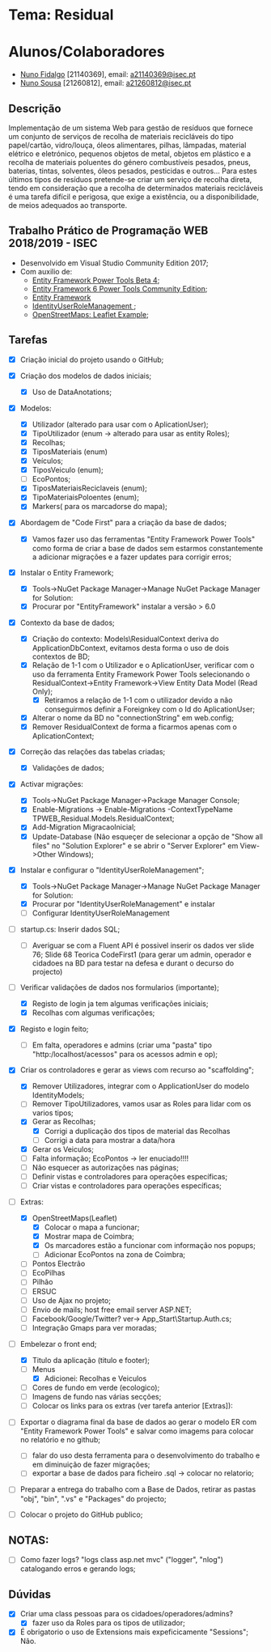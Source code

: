 # Tema: Residual

# Alunos/Colaboradores
* [Nuno Fidalgo](https://github.com/nunorfidalgo) [21140369], email: a21140369@isec.pt
* [Nuno Sousa](https://github.com/nuno-brio) [21260812], email: a21260812@isec.pt

## Descrição
Implementação de um sistema Web para gestão de resíduos que fornece um conjunto de serviços de recolha de materiais recicláveis do tipo papel/cartão, vidro/louça, óleos alimentares, pilhas, lâmpadas, material elétrico e eletrónico, pequenos objetos de metal, objetos em plástico e a recolha de materiais poluentes do género combustíveis pesados, pneus, baterias, tintas, solventes, óleos pesados, pesticidas e outros... Para estes últimos tipos de resíduos pretende-se criar um serviço de recolha direta, tendo em consideração que a recolha de determinados materiais recicláveis é uma tarefa difícil e perigosa, que exige a existência, ou a disponibilidade, de meios adequados ao transporte.

## Trabalho Prático de Programação WEB 2018/2019 - ISEC
* Desenvolvido em Visual Studio Community Edition 2017;
* Com auxilio de: 
	- [Entity Framework Power Tools Beta 4](https://marketplace.visualstudio.com/items?itemName=EntityFrameworkTeam.EntityFrameworkPowerToolsBeta4);
	- [Entity Framework 6 Power Tools Community Edition](https://marketplace.visualstudio.com/items?itemName=ErikEJ.EntityFramework6PowerToolsCommunityEdition);
	- [Entity Framework](https://www.nuget.org/packages/EntityFramework)
	- [IdentityUserRoleManagement ](https://www.nuget.org/packages/IdentityUserRoleManagement/);
	- [OpenStreetMaps: Leaflet Example](https://github.com/asmaloney/Leaflet_Example);

## Tarefas
- [x] Criação inicial do projeto usando o GitHub;
- [x] Criação dos modelos de dados iniciais;
	- [x] Uso de DataAnotations;
- [x] Modelos:
	- [x] Utilizador (alterado para usar com o AplicationUser);
	- [x] TipoUtilizador (enum -> alterado para usar as entity Roles);
	- [x] Recolhas;
	- [x] TiposMateriais (enum)
	- [x] Veículos;
	- [x] TiposVeiculo (enum);
	- [ ] EcoPontos;
	- [x] TiposMateriaisReciclaveis (enum);
	- [x] TipoMateriaisPoloentes (enum);
	- [x] Markers( para os marcadorse do mapa);
- [x] Abordagem de "Code First" para a criação da base de dados;
	- [x] Vamos fazer uso das ferramentas "Entity Framework Power Tools" como forma de criar a base de dados sem estarmos constantemente a adicionar migrações e a fazer updates para corrigir erros;
- [x] Instalar o Entity Framework;
	- [x] Tools->NuGet Package Manager->Manage NuGet Package Manager for Solution:
	- [x] Procurar por "EntityFramework" instalar a versão > 6.0 
- [x] Contexto da base de dados;
	- [x] Criação do contexto: Models\ResidualContext deriva do ApplicationDbContext, evitamos desta forma o uso de dois contextos de BD;
	- [x] Relação de 1-1 com o Utilizador e o AplicationUser, verificar com o uso da ferramenta Entity Framework Power Tools selecionando o ResidualContext->Entity Framework->View Entity Data Model (Read Only);
		- [x] Retiramos a relação de 1-1 com o utilizador devido a não conseguirmos definir a Foreignkey com o Id do AplicationUser;
	- [x] Alterar o nome da BD no "connectionString" em web.config;
	- [x] Remover ResidualContext de forma a ficarmos apenas com o AplicationContext;
- [x] Correção das relações das tabelas criadas;
	- [x] Validações de dados;
- [x] Activar migrações: 
	- [x] Tools->NuGet Package Manager->Package Manager Console;
	- [x] Enable-Migrations -> Enable-Migrations -ContextTypeName TPWEB_Residual.Models.ResidualContext;
	- [x] Add-Migration MigracaoInicial;
	- [x] Update-Database (Não esqueçer de selecionar a opção de "Show all files" no "Solution Explorer" e se abrir o "Server Explorer" em View->Other Windows);
- [x] Instalar e configurar o "IdentityUserRoleManagement";
	- [x] Tools->NuGet Package Manager->Manage NuGet Package Manager for Solution:
	- [x] Procurar por "IdentityUserRoleManagement" e instalar
	- [ ] Configurar IdentityUserRoleManagement
- [ ] startup.cs: Inserir dados SQL;
	- [ ] Averiguar se com a Fluent API é possivel inserir os dados ver slide 76; Slide 68 Teorica CodeFirst1 (para gerar um admin, operador e cidadoes na BD para testar na defesa e durant o decurso do projecto)
- [ ] Verificar validações de dados nos formularios (importante);
	- [x] Registo de login ja tem algumas verificações iniciais;
	- [x] Recolhas com algumas verificações;
- [x] Registo e login feito;
	- [ ] Em falta, operadores e admins (criar uma "pasta" tipo "http:/localhost/acessos" para os acessos admin e op);
- [x] Criar os controladores e gerar as views com recurso ao "scaffolding";
	- [x] Remover Utilizadores, integrar com o ApplicationUser do modelo IdentityModels;
	- [ ] Remover TipoUtilizadores, vamos usar as Roles para lidar com os varios tipos;
	- [x] Gerar as Recolhas;
		- [x] Corrigi a duplicação dos tipos de material das Recolhas
		- [ ] Corrigi a data para mostrar a data/hora
	- [x] Gerar os Veiculos;
	- [ ] Falta informação; EcoPontos -> ler enuciado!!!!
	- [ ] Não esquecer as autorizações nas páginas;
	- [ ] Definir vistas e controladores para operações específicas;
	- [ ] Criar vistas e controladores para operações específicas;
- [ ] Extras:
	- [x] OpenStreetMaps(Leaflet)
		- [x] Colocar o mapa a funcionar;
		- [x] Mostrar mapa de Coimbra;
		- [x] Os marcadores estão a funcionar com informação nos popups;
		- [ ] Adicionar EcoPontos na zona de Coimbra;
	- [ ] Pontos Electrão
	- [ ] EcoPilhas
	- [ ] Pilhão
	- [ ] ERSUC
	- [ ] Uso de Ajax no projeto;
	- [ ] Envio de mails; host free email server ASP.NET;
	- [ ] Facebook/Google/Twitter? ver-> App_Start\Startup.Auth.cs;
	- [ ] Integração Gmaps para ver moradas;
- [ ] Embelezar o front end;
	- [x] Titulo da aplicação (titulo e footer);
	- [ ] Menus
		- [x] Adicionei: Recolhas e Veiculos
	- [ ] Cores de fundo em verde (ecologico);
	- [ ] Imagens de fundo nas várias secções;
	- [ ] Colocar os links para os extras (ver tarefa anterior [Extras]):
- [ ] Exportar o diagrama final da base de dados ao gerar o modelo ER com "Entity Framework Power Tools" e salvar como imagems para colocar no relatório e no github;
	- [ ] falar do uso desta ferramenta para o desenvolvimento do trabalho e em diminuição de fazer migrações;
	- [ ] exportar a base de dados para ficheiro .sql -> colocar no relatorio;
- [ ] Preparar a entrega do trabalho com a Base de Dados, retirar as pastas "obj", "bin", ".vs" e "Packages" do projecto;
- [ ] Colocar o projeto do GitHub publico;
  

## NOTAS:
- [ ] Como fazer logs? "logs class asp.net mvc" ("logger", "nlog") catalogando erros e gerando logs;

## Dúvidas
- [x] Criar uma class pessoas para os cidadoes/operadores/admins?
	- [x] fazer uso da Roles para os tipos de utilizador;
- [x] É obrigatorio o uso de Extensions  mais expeficicamente "Sessions"; Não.